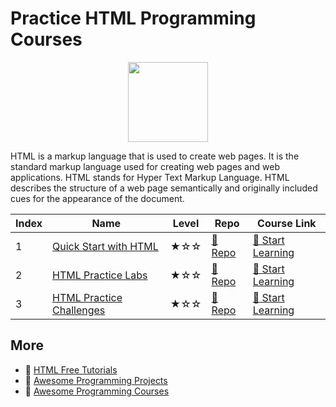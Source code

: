 # Practice HTML Programming Courses

<div align="center">
<img width="128px" src="https://file.labex.io/path/NrasuEoAvSam.png">
</div>

HTML is a markup language that is used to create web pages. It is the standard markup language used for creating web pages and web applications. HTML stands for Hyper Text Markup Language. HTML describes the structure of a web page semantically and originally included cues for the appearance of the document.

|   Index | Name                                                  | Level   | Repo                                                              | Course Link                                                            |
|---------|-------------------------------------------------------|---------|-------------------------------------------------------------------|------------------------------------------------------------------------|
|       1 | [Quick Start with HTML](#quick-start-with-html)       | ★☆☆     | [🔗 Repo](https://github.com/labex-labs/quick-start-with-html)    | [🚀 Start Learning](https://labex.io/courses/quick-start-with-html)    |
|       2 | [HTML Practice Labs](#html-practice-labs)             | ★☆☆     | [🔗 Repo](https://github.com/labex-labs/html-practice-labs)       | [🚀 Start Learning](https://labex.io/courses/html-practice-labs)       |
|       3 | [HTML Practice Challenges](#html-practice-challenges) | ★☆☆     | [🔗 Repo](https://github.com/labex-labs/html-practice-challenges) | [🚀 Start Learning](https://labex.io/courses/html-practice-challenges) |

## More

- 🔗 [HTML Free Tutorials](https://github.com/labex-labs/html-free-tutorials)
- 🔗 [Awesome Programming Projects](https://github.com/labex-labs/awesome-programming-projects)
- 🔗 [Awesome Programming Courses](https://github.com/labex-labs/awesome-programming-courses)

